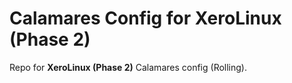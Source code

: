 # Calamares Config for XeroLinux (Phase 2)

Repo for **XeroLinux (Phase 2)** Calamares config (Rolling).

